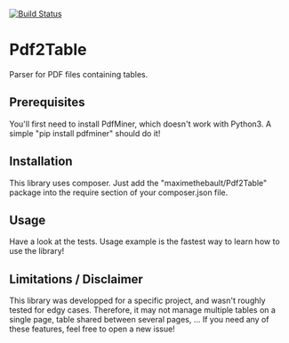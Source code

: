 [![Build Status](https://travis-ci.org/maximethebault/Pdf2Table.svg?branch=master)](https://travis-ci.org/maximethebault/Pdf2Table)

# Pdf2Table

Parser for PDF files containing tables.

## Prerequisites

You'll first need to install PdfMiner, which doesn't work with Python3.
A simple "pip install pdfminer" should do it!

## Installation

This library uses composer. Just add the "maximethebault/Pdf2Table" package into the require section of your composer.json file.

## Usage

Have a look at the tests. Usage example is the fastest way to learn how to use the library!

## Limitations / Disclaimer

This library was developped for a specific project, and wasn't roughly tested for edgy cases.
Therefore, it may not manage multiple tables on a single page, table shared between several pages, ...
If you need any of these features, feel free to open a new issue!